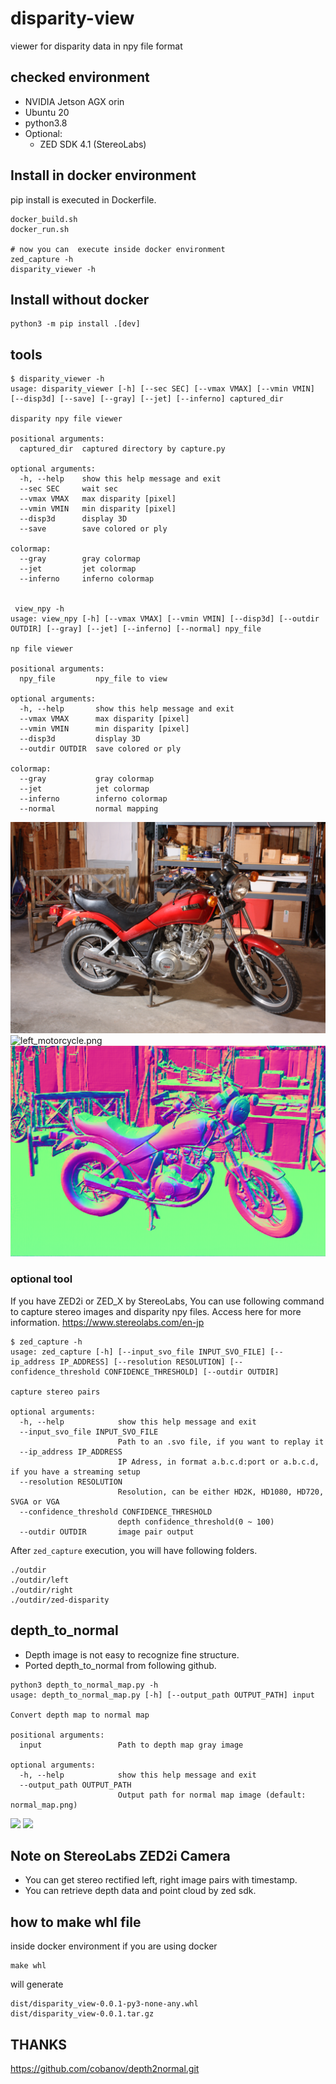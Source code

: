 # disparity-view
viewer for disparity data in npy file format

## checked environment
- NVIDIA Jetson AGX orin
- Ubuntu 20
- python3.8
- Optional:
  - ZED SDK 4.1 (StereoLabs)

## Install in docker environment
pip install is executed in Dockerfile.
```commandline
docker_build.sh
docker_run.sh

# now you can  execute inside docker environment
zed_capture -h
disparity_viewer -h
```

## Install without docker
```commandline
python3 -m pip install .[dev]
```

## tools

```
$ disparity_viewer -h
usage: disparity_viewer [-h] [--sec SEC] [--vmax VMAX] [--vmin VMIN] [--disp3d] [--save] [--gray] [--jet] [--inferno] captured_dir

disparity npy file viewer

positional arguments:
  captured_dir  captured directory by capture.py

optional arguments:
  -h, --help    show this help message and exit
  --sec SEC     wait sec
  --vmax VMAX   max disparity [pixel]
  --vmin VMIN   min disparity [pixel]
  --disp3d      display 3D
  --save        save colored or ply

colormap:
  --gray        gray colormap
  --jet         jet colormap
  --inferno     inferno colormap


 view_npy -h
usage: view_npy [-h] [--vmax VMAX] [--vmin VMIN] [--disp3d] [--outdir OUTDIR] [--gray] [--jet] [--inferno] [--normal] npy_file

np file viewer

positional arguments:
  npy_file         npy_file to view

optional arguments:
  -h, --help       show this help message and exit
  --vmax VMAX      max disparity [pixel]
  --vmin VMIN      min disparity [pixel]
  --disp3d         display 3D
  --outdir OUTDIR  save colored or ply

colormap:
  --gray           gray colormap
  --jet            jet colormap
  --inferno        inferno colormap
  --normal         normal mapping
```

![left_motorcycle.png](test/test-imgs/left/left_motorcycle.png)
![left_motorcycle.png](test/test-imgs/disparity-IGEV/left_motorcycle.png)
![normal_left_motorcycle.png](test/test-imgs/normal/normal_left_motorcycle.png)

### optional tool
If you have ZED2i or ZED_X by StereoLabs,
You can use following command to capture stereo images and disparity npy files.
Access here for more information.
    https://www.stereolabs.com/en-jp

```
$ zed_capture -h
usage: zed_capture [-h] [--input_svo_file INPUT_SVO_FILE] [--ip_address IP_ADDRESS] [--resolution RESOLUTION] [--confidence_threshold CONFIDENCE_THRESHOLD] [--outdir OUTDIR]

capture stereo pairs

optional arguments:
  -h, --help            show this help message and exit
  --input_svo_file INPUT_SVO_FILE
                        Path to an .svo file, if you want to replay it
  --ip_address IP_ADDRESS
                        IP Adress, in format a.b.c.d:port or a.b.c.d, if you have a streaming setup
  --resolution RESOLUTION
                        Resolution, can be either HD2K, HD1080, HD720, SVGA or VGA
  --confidence_threshold CONFIDENCE_THRESHOLD
                        depth confidence_threshold(0 ~ 100)
  --outdir OUTDIR       image pair output

```
After `zed_capture` execution, you will have following folders.
```
./outdir
./outdir/left
./outdir/right
./outdir/zed-disparity
```

## depth_to_normal
- Depth image is not easy to recognize fine structure.
- Ported depth_to_normal from following github.

```commandline
python3 depth_to_normal_map.py -h
usage: depth_to_normal_map.py [-h] [--output_path OUTPUT_PATH] input

Convert depth map to normal map

positional arguments:
  input                 Path to depth map gray image

optional arguments:
  -h, --help            show this help message and exit
  --output_path OUTPUT_PATH
                        Output path for normal map image (default: normal_map.png)
```

<img src="test/assets/depth.png" width="300">
<img src="test/assets/normal.png" width="300">

## Note on StereoLabs ZED2i Camera
- You can get stereo rectified left, right image pairs with timestamp.
- You can retrieve depth data and point cloud by zed sdk.

## how to make whl file
inside docker environment if you are using docker
```commandline
make whl
```

will generate
```commandline
dist/disparity_view-0.0.1-py3-none-any.whl
dist/disparity_view-0.0.1.tar.gz
```

## THANKS
https://github.com/cobanov/depth2normal.git
